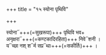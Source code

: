 +++
title = "१५ स्योना पृथिवि"

+++


स्योना᳓+++(=सुखरूपा)+++ पृथिवि भव+  
अनृक्षरा᳓+++(=कण्टकादिरहिता)+++ निवे᳓शनी ।  
य᳓च्छा नश् श᳓र्म सप्र᳓थाः+++(=सकीर्तिः)+++ ।
